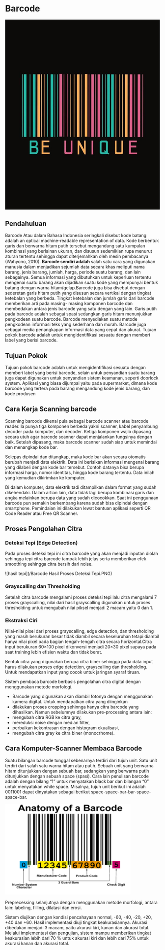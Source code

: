 # Barcode

![gambar barcode](/barcode.jpeg)
## Pendahuluan
Barcode Atau dalam Bahasa Indonesia seringkali disebut kode batang adalah an optical machine-readable representation of data. Kode berbentuk garis dan berwarna hitam putih tersebut mengandung satu kumpulan kombinasi yang berlainan ukuran, dan disusun sedemikian rupa menurut aturan tertentu sehingga dapat diterjemahkan oleh mesin pembacanya (Wahyono, 2010). **Barcode sendiri adalah** salah satu cara yang digunakan manusia dalam menjadikan sejumlah data secara khas meliputi nama barang, jenis barang, jumlah, harga, periode suatu barang, dan lain sebagainya. Semua informasi yang dibutuhkan untuk keperluan tertentu mengenai suatu barang akan dijadikan suatu kode yang mempunyai bentuk batang dengan warna hitam/gelap.Barcode juga bisa disebut dengan sederetan garis hitam putih yang disusun secara vertikal dengan tingkat ketebalan yang berbeda. Tingkat ketebalan dan jumlah garis dari barcode memberikan arti pada masing- masing komponen barcode dan membedakan antara jenis barcode yang satu dengan yang lain. Garis putih pada barcode adalah sebagai spasi sedangkan garis hitam menunjukkan pengkodean suatu barcode. Barcode menyediakan suatu metode pengkodean informasi teks yang sederhana dan murah. Barcode juga sebagai media penangkapan informasi data yang cepat dan akurat. Tujuan pokok barcode adalah untuk mengidentifikasi sesuatu dengan memberi label yang berisi barcode.

## Tujuan Pokok
Tujuan pokok barcode adalah untuk mengidentifikasi sesuatu dengan memberi label yang berisi barcode, selain untuk penyandian suatu barang juga dapat digunakan untuk penyandian sistem keamanan, seperti doorlock system. Aplikasi yang biasa dijumpai yaitu pada supermarket, dimana kode barcode yang tertera pada barang mengandung kode jenis barang, dan kode produsen

## Cara Kerja Scanning barcode
Scanning barcode dikenal pula sebagai barcode scanner atau barcode reader. Ia punya tiga komponen berbeda yakni scanner, kabel penyambung decoder pada komputer, dan decoder. Ketiga komponen wajib dipasang secara utuh agar barcode scanner dapat menjalankan fungsinya dengan baik. Setelah dipasang, maka barcode scanner sudah siap untuk memindai dan menangkap kode bar.

Selepas dipindai dan ditangkap, maka kode bar akan secara otomatis berubah menjadi data elektrik. Data ini berisikan informasi mengenai barang yang dilabeli dengan kode bar tersebut. Contoh datanya bisa berupa informasi harga, nomor identitas, hingga kode barang tertentu. Data inilah yang kemudian dikirimkan ke komputer.

Di dalam komputer, data elektrik tadi ditampilkan dalam format yang sudah dikehendaki. Dalam artian lain, data tidak lagi berupa kombinasi garis dan angka melainkan berupa data yang sudah dicocokkan. Saat ini penggunaan barcode pun semakin berkembang karena sudah bisa dipindai dengan smartphone. Pemindaian ini dilakukan lewat bantuan aplikasi seperti QR Code Reader atau Free QR Scanner. 

## Proses Pengolahan Citra
### Deteksi Tepi (Edge Detection)
Pada proses deteksi tepi ini citra barcode yang akan menjadi inputan diolah sehingga tepi citra barcode tampak lebih jelas serta memberikan efek smoothing sehingga citra bersih dari noise.

![hasil tepi](/Barcode Hasil Proses Deteksi Tepi.PNG)

### Grayscalling dan Thresholding
Setelah citra barcode mengalami proses deteksi tepi lalu citra mengalami 7 proses grayscalling, nilai dari hasil grayscalling digunakan untuk proses thresholding untuk mengubah nilai piksel menjadi 2 macam yaitu 0 dan 1.

### Ekstraksi Ciri
Nilai-nilai pixel dari proses grayscalling, edge detection, dan thresholding yang masih berukuran besar tidak diambil secara keseluruhan tetapi diambil hanya nilai pixel pada bagian tengah-tengah citra secara horizontal.Citra input berukuran 60×100 pixel dikonversi menjadi 20×30 pixel supaya pada saat training lebih efisien waktu dan tidak berat.


Bentuk citra yang digunakan berupa citra biner sehingga pada data input harus dilakukan proses edge detection, grayscalling dan thresholding. Untuk mendapatkan input yang cocok untuk jaringan syaraf tiruan.

Sistem pembaca barcode berbasis pengolahan citra digital dengan menggunakan metode morfologi. 
- Barcode yang digunakan akan diambil fotonya dengan menggunakan kamera digital. Untuk mendapatkan citra yang diinginkan 
- dilakukan proses cropping sehinnga hanya citra barcode yang dihasilkan. 
Namun sebelumnya dilakukan pre-processing antara lain: 
- mengubah citra RGB ke citra gray, 
- mereduksi noise dengan median filter, 
- perbaikan kekontrasan dengan histogram ekualisasi, 
- mengubah citra gray ke citra biner (monocrhome). 

## Cara Komputer-Scanner Membaca Barcode
Suatu bilangan barcode tunggal sebenarnya terdiri dari tujuh unit. Satu unit terdiri dari salah satu warna hitam atau putih. Sebuah unit yang berwarna hitam ditunjukkan dengan sebuah bar, sedangkan yang berwarna putih ditunjukkan dengan sebuah space (spasi). Cara lain penulisan barcode adalah dengan bilang “1” untuk menyatakan black bar dan bilangan “0” untuk menyatakan white space. Misalnya, tujuh unit berikut ini adalah 0011001 dapat dinyatakan sebagai berikut space-space-bar-bar-space-space-bar.

![gambar barcode](/anatomibarcode.jpeg)

Preprecessing selanjutnya dengan menggunakan metode morfologi, antara lain: labeling, filling, dilatasi dan erosi.

Sistem diujikan dengan kondisi pencahayaan normal, -60, -40, -20, +20, +40 dan +60. Hasil implementasi diuji tingkat keakurasiannya. Akurasi dibedakan menjadi 3 macam, yaitu akurasi kiri, kanan dan akurasi total. Melalui implementasi dan pengujian, sistem mampu memberikan tingkat keakurasian lebih dari 70 % untuk akurasi kiri dan lebih dari 75% untuk akurasi kanan dan akurasi total.
